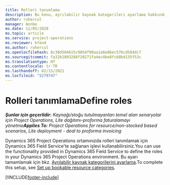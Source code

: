 ```yaml
---
title: Rolleri tanımlama
description: Bu konu, ayrılabilir kaynak kategorileri ayarlama hakkında bilgiler için bir bağlantı sağlar.
author: ruhercul
manager: Annbe
ms.date: 11/05/2020
ms.topic: article
ms.service: project-operations
ms.reviewer: kfend
ms.author: ruhercul
ms.openlocfilehash: 8c30d504615c9854f99aa1e8e86ec576cd584dc7
ms.sourcegitcommit: fa32b1893286f20271fa4ec4be8fc68bd135f53c
ms.translationtype: HT
ms.contentlocale: tr-TR
ms.lasthandoff: 02/15/2021
ms.locfileid: "5279747"
---
```

# <a name="define-roles"></a><span data-ttu-id="91d0a-103">Rolleri tanımlama</span><span class="sxs-lookup"><span data-stu-id="91d0a-103">Define roles</span></span>

<span data-ttu-id="91d0a-104">_**Şunlar için geçerlidir:** Kaynağı/stoğu tutulmayanları temel alan senaryolar için Project Operations, Lite dağıtımı-proforma faturalamayı yönetme_</span><span class="sxs-lookup"><span data-stu-id="91d0a-104">_**Applies To:** Project Operations for resource/non-stocked based scenarios, Lite deployment - deal to proforma invoicing_</span></span>

<span data-ttu-id="91d0a-105">Dynamics 365 Project Operations ortamınızda rolleri tanımlamak için Dynamics 365 Field Service'te sağlanan işlevi kullanabilirsiniz.</span><span class="sxs-lookup"><span data-stu-id="91d0a-105">You can use the functionality provided in Dynamics 365 Field Service to define the roles in your Dynamics 365 Project Operations environment.</span></span> <span data-ttu-id="91d0a-106">Bu ayarı tamamlamak için bkz. [Ayrılabilir kaynak kategorilerini ayarlama](https://docs.microsoft.com/dynamics365/field-service/set-up-bookable-resource-categories).</span><span class="sxs-lookup"><span data-stu-id="91d0a-106">To complete this setup, see [Set up bookable resource categories](https://docs.microsoft.com/dynamics365/field-service/set-up-bookable-resource-categories).</span></span>


[!INCLUDE[footer-include](../includes/footer-banner.md)]